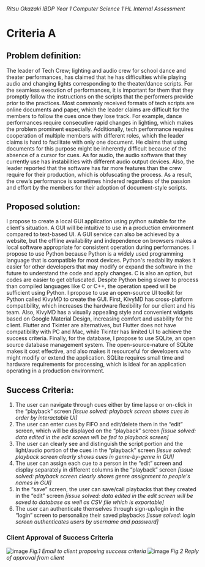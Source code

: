 ###### Ritsu Okazaki IBDP Year 1 Computer Science 1 HL Internal Assessment
# Criteria A
## Problem definition:
The leader of Tech Crew; lighting and audio crew for school dance and theater performances, has claimed that he has difficulties while playing audio and changing lights corresponding to the theater/dance scripts. For the seamless execution of performances, it is important for them that they promptly follow the instructions on the scripts that the performers provide prior to the practices. Most commonly received formats of tech scripts are online documents and paper, which the leader claims are difficult for the members to follow the cues once they lose track. For example, dance performances require consecutive rapid changes in lighting, which makes the problem prominent especially. Additionally, tech performance requires cooperation of multiple members with different roles, which the leader claims is hard to facilitate with only one document. He claims that using documents for this purpose might be inherently difficult because of the absence of a cursor for cues. As for audio, the audio software that they currently use has instabilities with different audio output devices. Also, the leader reported that the software has far more features than the crew require for their production, which is obfuscating the process. As a result, the crew’s performance is sometimes hindered regardless of the passion and effort by the members for their adoption of document-style scripts.

## Proposed solution:
I propose to create a local GUI application using python suitable for the client's situation. A GUI will be intuitive to use in a production environment compared to text-based UI. A GUI service can also be achieved by a website, but the offline availability and independence on browsers makes a local software appropriate for consistent operation during performances. I propose to use Python because Python is a widely used programming language that is compatible for most devices. Python's readability makes it easier for other developers that may modify or expand the software in the future to understand the code and apply changes. C is also an option, but codes are easier to get obfuscated. Despite Python being slower to process than compiled languages like C or C++, the operation speed will be sufficient using Python. I propose to use an open-source UI toolkit for Python called KivyMD to create the GUI. First, KivyMD has cross-platform compatibility, which increases the hardware flexibility for our client and his team. Also, KivyMD has a visually appealing style and convenient widgets based on Google Material Design, increasing comfort and usability for the client. Flutter and Tkinter are alternatives, but Flutter does not have compatibility with PC and Mac, while Tkinter has limited UI to achieve the success criteria. Finally, for the database, I propose to use SQLite, an open source database management system. The open-source-nature of SQLite makes it cost effective, and also makes it resourceful for developers who might modify or extend the application. SQLite requires small time and hardware requirements for processing, which is ideal for an application operating in a production environment.

## Success Criteria:
1. The user can navigate through cues either by time lapse or on-click in the “playback” screen _[issue solved: playback screen shows cues in order by interactable UI]_
2. The user can enter cues by FIFO and edit/delete them in the “edit” screen, which will be displayed on the “playback” screen _[issue solved: data edited in the edit screen will be fed to playback screen]_
3. The user can clearly see and distinguish the script portion and the light/audio portion of the cues in the “playback” screen _[issue solved: playback screen clearly shows cues in genre-by-genre in GUI]_
4. The user can assign each cue to a person in the “edit” screen and display separately in different columns in the “playback” screen _[issue solved: playback screen clearly shows genre assignment to people's names in GUI]_
5. In the “save” screen, the user can save/call playbacks that they created in the “edit” screen _[issue solved: data edited in the edit screen will be saved to database as well as CSV file which is exportable]_
6. The user can authenticate themselves through sign-up/login in the “login” screen to personalize their saved playbacks _[issue solved: login screen authenticates users by username and password]_

### Client Approval of Success Criteria
![image](https://github.com/user-attachments/assets/12147109-af2d-446f-9cd5-f1a8eb0eec44)
_Fig.1 Email to client proposing success criteria_
![image](https://github.com/user-attachments/assets/93d19f50-6488-4b7c-8aae-45f235135884)
_Fig.2 Reply of approval from client_
